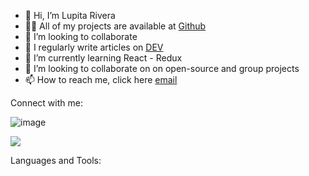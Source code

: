 - 👋 Hi, I’m Lupita Rivera
- 👩‍💻 All of my projects are available at [Github](https://github.com/LupitaLee/LupitaLee) 
- 👯 I’m looking to collaborate 
- 📝 I regularly write articles on  [DEV](https://dev.to/lupitalee)
- 🌱 I’m currently learning React - Redux
- 💞️ I’m looking to collaborate on on open-source and group projects
- 📫 How to reach me, click here [email](mailto:lupitarivera8899@gmail.com)



Connect with me:


![image]({https://img.shields.io/badge/Gmail-D14836?style=for-the-badge&logo=gmail&logoColor=white})

<img src="{https://img.shields.io/badge/website-000000?style=for-the-badge&logo=About.me&logoColor=white
}" />


Languages and Tools:

<!---
LupitaLee/LupitaLee is a ✨ special ✨ repository because its `README.md` (this file) appears on your GitHub profile.
You can click the Preview link to take a look at your changes.
--->
